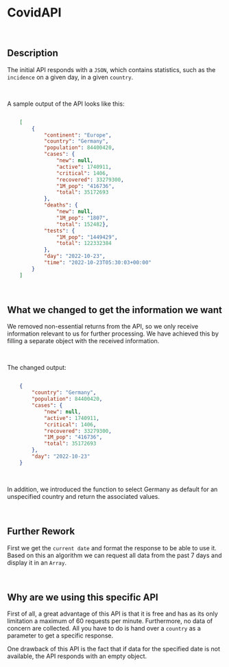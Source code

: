 # CovidAPI

<br>

## Description

The initial API responds with a `JSON`, which contains statistics, such as the `incidence` on a given day, in a given `country`. 

<br>

A sample output of the API looks like this:

```JSON

    [
        {
            "continent": "Europe",
            "country": "Germany",
            "population": 84400420,
            "cases": { 
                "new": null,
                "active": 1740911,
                "critical": 1406,
                "recovered": 33279300,
                "1M_pop": "416736",
                "total": 35172693
            },
            "deaths": {
                "new": null,
                "1M_pop": "1807",
                "total": 152482},
            "tests": {
                "1M_pop": "1449429",
                "total": 122332384
            },
            "day": "2022-10-23",
            "time": "2022-10-23T05:30:03+00:00"
        }
    ]

```

<br>

## What we changed to get the information we want

We removed non-essential returns from the API, so we only receive information relevant to us for further processing. We have achieved this by filling a separate object with the received information.

<br>

The changed output:

```JSON

    {
        "country": "Germany",
        "population": 84400420,
        "cases": {
            "new": null,
            "active": 1740911,
            "critical": 1406,
            "recovered": 33279300,
            "1M_pop": "416736",
            "total": 35172693
        },
        "day": "2022-10-23"
    }

```

<br>

In addition, we introduced the function to select Germany as default for an unspecified country and return the associated values.

<br>

## Further Rework

First we get the `current date` and format the response to be able to use it. Based on this an algorithm we can request all data from the past 7 days and display it in an `Array`.

<br>

## Why are we using this specific API

First of all, a great advantage of this API is that it is free and has as its only limitation a maximum of 60 requests per minute. Furthermore, no data of concern are collected. All you have to do is hand over a `country` as a parameter to get a specific response.

One drawback of this API is the fact that if data for the specified date is not available, the API responds with an empty object.